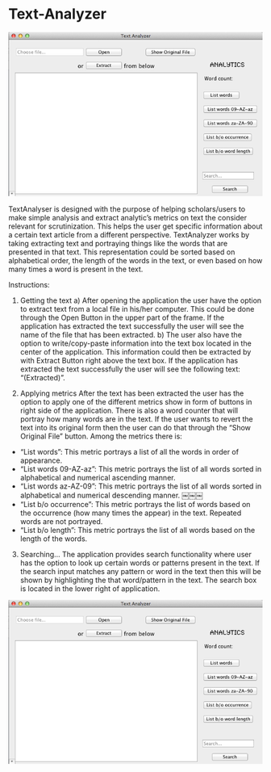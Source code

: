 Text-Analyzer
=============

![](https://github.com/danielinoa/Text-Analyzer/blob/master/User%20Guides%20And%20Information/TextAnalyzerPic.png?raw=true)


TextAnalyser is designed with the purpose of helping scholars/users to make simple analysis and extract analytic’s metrics on text the consider relevant for scrutinization. This helps the user get specific information about a certain text article from a different perspective. TextAnalyzer works by taking extracting text and portraying things like the words that are presented in that text. This representation could be sorted based on alphabetical order, the length of the words in the text, or even based on how many times a word is present in the text.

Instructions:

1) Getting the text
a) After opening the application the user have the option to extract text from a local file in his/her computer. This could be done through the Open Button in the upper part of the frame. If the application has extracted the text successfully the user will see the name of the file that has been extracted.
b) The user also have the option to write/copy-paste information into the text box located in the center of the application. This information could then be extracted by with Extract Button right above the text box. If the application has extracted the text successfully the user will see the following text: “(Extracted)”.

2) Applying metrics
After the text has been extracted the user has the option to apply one of the different metrics show in form of buttons in right side of the application. There is also a word counter that will portray how many words are in the text. If the user wants to revert the text into its original form then the user can do that through the “Show Original File” button. Among the metrics there is:
- “List words”: This metric portrays a list of all the words in order of appearance.
- “List words 09-AZ-az”: This metric portrays the list of all words sorted in alphabetical and numerical ascending manner.
- “List words az-AZ-09”: This metric portrays the list of all words sorted in alphabetical and numerical descending manner.
￼￼￼
- “List b/o occurrence”: This metric portrays the list of words based on the occurrence (how many times the appear) in the text. Repeated words are not portrayed.
- “List b/o length”: This metric portrays the list of all words based on the length of the words.

3) Searching...
The application provides search functionality where user has the option to look up certain words or patterns present in the text. If the search input matches any pattern or word in the text then this will be shown by highlighting the that word/pattern in the text. The search box is located in the lower right of application.

![](https://github.com/danielinoa/Text-Analyzer/blob/master/User%20Guides%20And%20Information/TextAnalyzerPic.png?raw=true)
